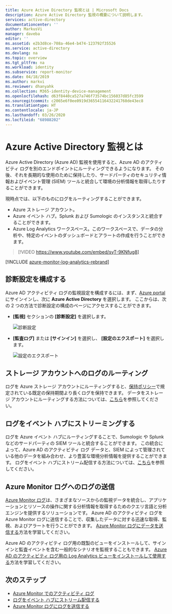 ```yaml
---
title: Azure Active Directory 監視とは | Microsoft Docs
description: Azure Active Directory 監視の概要について説明します。
services: active-directory
documentationcenter: ''
author: MarkusVi
manager: daveba
editor: ''
ms.assetid: e2b3d8ce-708a-46e4-b474-123792f35526
ms.service: active-directory
ms.devlang: na
ms.topic: overview
ms.tgt_pltfrm: na
ms.workload: identity
ms.subservice: report-monitor
ms.date: 04/18/2019
ms.author: markvi
ms.reviewer: dhanyahk
ms.collection: M365-identity-device-management
ms.openlocfilehash: d63f8440ca527a746f73574bc156037d85fc3599
ms.sourcegitcommit: c2065e6f0ee0919d36554116432241760de43ec8
ms.translationtype: HT
ms.contentlocale: ja-JP
ms.lasthandoff: 03/26/2020
ms.locfileid: "68988202"
---
```

# <a name="what-is-azure-active-directory-monitoring"></a>Azure Active Directory 監視とは

Azure Active Directory (Azure AD) 監視を使用すると、Azure AD のアクティビティ ログを別のエンドポイントにルーティングできるようになります。 その後、それを長期的な使用のために保持したり、サードパーティのセキュリティ情報およびイベント管理 (SIEM) ツールと統合して環境の分析情報を取得したりすることができます。

現時点では、以下のものにログをルーティングすることができます。

- Azure ストレージ アカウント。
- Azure イベント ハブ。Splunk および Sumologic のインスタンスと統合することができます。
- Azure Log Analytics ワークスペース。このワークスペースで、データの分析や、特定のイベントのダッシュボードとアラートの作成を行うことができます。

> [!VIDEO https://www.youtube.com/embed/syT-9KNfug8]

[!INCLUDE [azure-monitor-log-analytics-rebrand](../../../includes/azure-monitor-log-analytics-rebrand.md)]

## <a name="diagnostic-settings-configuration"></a>診断設定を構成する

Azure AD アクティビティ ログの監視設定を構成するには、まず、[Azure portal](https://portal.azure.com) にサインインし、次に **Azure Active Directory** を選択します。 ここからは、次の 2 つの方法で診断設定の構成のページにアクセスすることができます。

* **[監視]** セクションの **[診断設定]** を選択します。

    ![診断設定](./media/overview-monitoring/diagnostic-settings.png)
    
* **[監査ログ]** または **[サインイン]** を選択し、 **[設定のエクスポート]** を選択します。 

    ![設定のエクスポート](./media/overview-monitoring/export-settings.png)


## <a name="route-logs-to-storage-account"></a>ストレージ アカウントへのログのルーティング

ログを Azure ストレージ アカウントにルーティングすると、[保持ポリシー](reference-reports-data-retention.md)で規定されている既定の保持期間より長くログを保持できます。 データをストレージ アカウントにルーティングする方法については、[こちら](quickstart-azure-monitor-route-logs-to-storage-account.md)を参照してください。

## <a name="stream-logs-to-event-hub"></a>ログをイベント ハブにストリーミングする

ログを Azure イベント ハブにルーティングすることで、Sumologic や Splunk などのサードパーティの SIEM ツールと統合することができます。 この統合によって、Azure AD のアクティビティ ログ データと、SIEM によって管理されている他のデータを組み合わせ、より豊富な環境分析情報を提供することができます。 ログをイベント ハブにストリーム配信する方法については、[こちら](tutorial-azure-monitor-stream-logs-to-event-hub.md)を参照してください。

## <a name="send-logs-to-azure-monitor-logs"></a>Azure Monitor ログへのログの送信

[Azure Monitor ログ](https://docs.microsoft.com/azure/log-analytics/log-analytics-overview)は、さまざまなソースからの監視データを統合し、アプリケーションとリソースの操作に関する分析情報を取得するためのクエリ言語と分析エンジンを提供するソリューションです。 Azure AD のアクティビティ ログを Azure Monitor ログに送信することで、収集したデータに対する迅速な取得、監視、およびアラートを行うことができます。 [Azure Monitor ログにデータを送信する](howto-integrate-activity-logs-with-log-analytics.md)方法を学習してください。

Azure AD のアクティビティ ログ用の既製のビューをインストールして、サインインと監査イベントを含む一般的なシナリオを監視することもできます。 [Azure AD のアクティビティ ログ用の Log Analytics ビューをインストールして使用する](howto-install-use-log-analytics-views.md)方法を学習してください。

## <a name="next-steps"></a>次のステップ

* [Azure Monitor でのアクティビティ ログ](concept-activity-logs-azure-monitor.md)
* [ログをイベント ハブにストリーム配信する](tutorial-azure-monitor-stream-logs-to-event-hub.md)
* [Azure Monitor ログにログを送信する](howto-integrate-activity-logs-with-log-analytics.md)